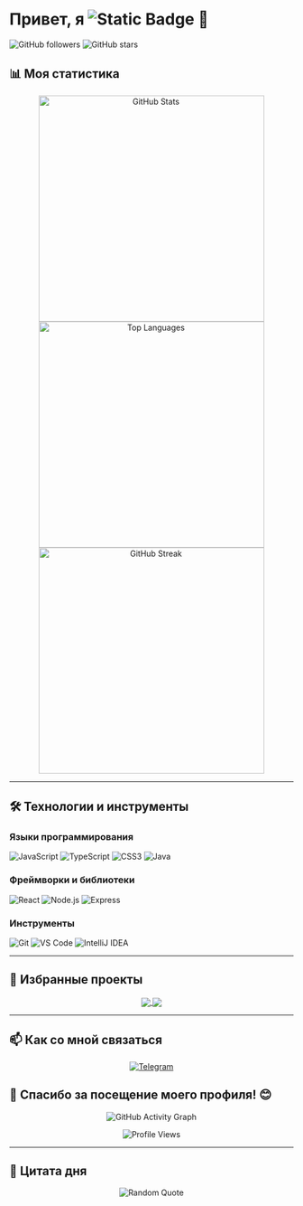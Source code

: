 # Привет, я <img alt="Static Badge" src="https://img.shields.io/badge/cons0leweb-green"> 👋

![GitHub followers](https://img.shields.io/github/followers/cons0leweb?style=social) ![GitHub stars](https://img.shields.io/github/stars/cons0leweb?style=social)



## 📊 Моя статистика

<div align="center">
  <img src="https://github-readme-stats.vercel.app/api?username=cons0leweb&show_icons=true&theme=radical&hide_border=true" width="400" alt="GitHub Stats">
  <img src="https://github-readme-stats.vercel.app/api/top-langs?username=cons0leweb&layout=compact&theme=radical&hide_border=true" width="400" alt="Top Languages">
  <img src="https://github-readme-streak-stats.herokuapp.com/?user=cons0leweb&theme=radical&hide_border=true" width="400" alt="GitHub Streak">
</div>

---

## 🛠️ Технологии и инструменты

### Языки программирования
<p>
  <img alt="JavaScript" src="https://img.shields.io/badge/-JavaScript-%23F7DF1E?style=for-the-badge&logo=javascript&logoColor=black">
  <img alt="TypeScript" src="https://img.shields.io/badge/-TypeScript-%23007ACC?style=for-the-badge&logo=typescript&logoColor=white">
  <img alt="CSS3" src="https://img.shields.io/badge/-CSS3-%231572B6?style=for-the-badge&logo=css3&logoColor=white">
  <img alt="Java" src="https://img.shields.io/badge/-Java-%23ED8B00?style=for-the-badge&logo=java&logoColor=white">
</p>

### Фреймворки и библиотеки
<p>
  <img alt="React" src="https://img.shields.io/badge/-React-%2320232a?style=for-the-badge&logo=react&logoColor=%2361DAFB">
  <img alt="Node.js" src="https://img.shields.io/badge/-Node.js-%23339933?style=for-the-badge&logo=node.js&logoColor=white">
  <img alt="Express" src="https://img.shields.io/badge/-Express-%23000000?style=for-the-badge&logo=express&logoColor=white">
</p>

### Инструменты
<p>
  <img alt="Git" src="https://img.shields.io/badge/-Git-%23F05032?style=for-the-badge&logo=git&logoColor=white">
  <img alt="VS Code" src="https://img.shields.io/badge/-VS%20Code-%23007ACC?style=for-the-badge&logo=visual-studio-code&logoColor=white">
  <img alt="IntelliJ IDEA" src="https://img.shields.io/badge/-IntelliJ%20IDEA-%23000000?style=for-the-badge&logo=intellij-idea&logoColor=white">
</p>

---

## 📌 Избранные проекты

<div align="center">
  <a href="https://github.com/cons0leweb/AlcoHole">
    <img align="center" src="https://github-readme-stats.vercel.app/api/pin/?username=cons0leweb&repo=AlcoHole&theme=radical" />
  </a>
  <a href="https://github.com/cons0leweb/cst">
    <img align="center" src="https://github-readme-stats.vercel.app/api/pin/?username=cons0leweb&repo=cst&theme=radical" />
  </a>
</div>

---

## 📫 Как со мной связаться

<p align="center">
  <a href="https://t.me/cons0leweb" target="_blank">
    <img alt="Telegram" src="https://img.shields.io/badge/-Telegram-%2326A5E4?style=for-the-badge&logo=telegram&logoColor=white">
  </a>
 
</p>


## 🎉 Спасибо за посещение моего профиля! 😊

<p align="center">
  <img src="https://github-readme-activity-graph.vercel.app/graph?username=cons0leweb&theme=react-dark&area=true&hide_border=true" alt="GitHub Activity Graph">
</p>

<p align="center">
  <img src="https://komarev.com/ghpvc/?username=cons0leweb&color=blue&style=flat-square" alt="Profile Views">
</p>

---

## 💬 Цитата дня

<p align="center">
  <img src="https://quotes-github-readme.vercel.app/api?type=horizontal&theme=radical" alt="Random Quote">
</p>
